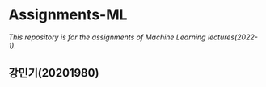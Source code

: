 # Assignments-ML
*This repository is for the assignments of Machine Learning lectures(2022-1).*

## 강민기(20201980)



